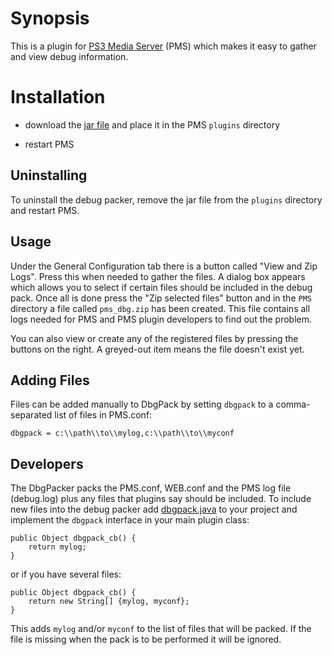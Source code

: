 # Synopsis <a name="Synopsis"></a>

This is a plugin for [PS3 Media Server](http://code.google.com/p/ps3mediaserver/) (PMS) which makes it easy to gather
and view debug information.

# Installation <a name="Install"></a>

* download the [jar file](https://github.com/downloads/SharkHunter/DbgPack/dbgpack_021.jar) and place it in the PMS `plugins` directory

* restart PMS

## Uninstalling <a name="Uninstall"></a>

To uninstall the debug packer, remove the jar file from the `plugins` directory and restart PMS.

## Usage ##
Under the General Configuration tab there is a button called "View and Zip Logs". Press this when needed to gather the files. A dialog box appears which allows you to select if certain files should be included in the debug pack. Once all is done press the "Zip selected files" button and in the `PMS` directory a file called `pms_dbg.zip` has been created. This file contains all logs needed for PMS and PMS plugin developers to find out the problem.

You can also view or create any of the registered files by pressing the buttons on the right. A greyed-out item means the file doesn't exist yet.

## Adding Files ##
Files can be added manually to DbgPack by setting `dbgpack` to a comma-separated list of files in PMS.conf:

	dbgpack = c:\\path\\to\\mylog,c:\\path\\to\\myconf

## Developers ##
The DbgPacker packs the PMS.conf, WEB.conf and the PMS log file (debug.log) plus any files that plugins say should be included. To include new files into the debug packer add [dbgpack.java](https://github.com/SharkHunter/DbgPack/blob/master/src/com/sharkhunter/dbgpack/dbgpack.java) to your project and implement the `dbgpack` interface in your main plugin class:

	public Object dbgpack_cb() {
		return mylog;
	}

or if you have several files:

	public Object dbgpack_cb() {
		return new String[] {mylog, myconf};
	}

This adds `mylog` and/or `myconf` to the list of files that will be packed. If the file is missing when the pack is to be performed it will be ignored.


